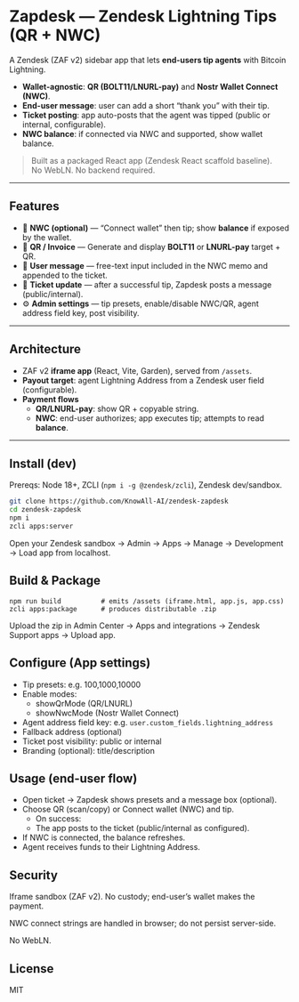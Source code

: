 # Zapdesk — Zendesk Lightning Tips (QR + NWC)

A Zendesk (ZAF v2) sidebar app that lets **end-users tip agents** with Bitcoin Lightning.

- **Wallet-agnostic**: **QR (BOLT11/LNURL-pay)** and **Nostr Wallet Connect (NWC)**.
- **End-user message**: user can add a short “thank you” with their tip.
- **Ticket posting**: app auto-posts that the agent was tipped (public or internal, configurable).
- **NWC balance**: if connected via NWC and supported, show wallet balance.

> Built as a packaged React app (Zendesk React scaffold baseline).  
> No WebLN. No backend required.

---

## Features

- 🔗 **NWC (optional)** — “Connect wallet” then tip; show **balance** if exposed by the wallet.
- 🧾 **QR / Invoice** — Generate and display **BOLT11** or **LNURL-pay** target + QR.
- 💬 **User message** — free-text input included in the NWC memo and appended to the ticket.
- 📨 **Ticket update** — after a successful tip, Zapdesk posts a message (public/internal).
- ⚙️ **Admin settings** — tip presets, enable/disable NWC/QR, agent address field key, post visibility.

---

## Architecture

- ZAF v2 **iframe app** (React, Vite, Garden), served from `/assets`.
- **Payout target**: agent Lightning Address from a Zendesk user field (configurable).
- **Payment flows**
  - **QR/LNURL-pay**: show QR + copyable string.
  - **NWC**: end-user authorizes; app executes tip; attempts to read **balance**.

---

## Install (dev)

Prereqs: Node 18+, ZCLI (`npm i -g @zendesk/zcli`), Zendesk dev/sandbox.

```bash
git clone https://github.com/KnowAll-AI/zendesk-zapdesk
cd zendesk-zapdesk
npm i
zcli apps:server
```

Open your Zendesk sandbox → Admin → Apps → Manage → Development → Load app from localhost.

## Build & Package

```
npm run build          # emits /assets (iframe.html, app.js, app.css)
zcli apps:package      # produces distributable .zip
```

Upload the zip in Admin Center → Apps and integrations → Zendesk Support apps → Upload app.

## Configure (App settings)

- Tip presets: e.g. 100,1000,10000
- Enable modes:
  - showQrMode (QR/LNURL)
  - showNwcMode (Nostr Wallet Connect)
- Agent address field key: e.g. `user.custom_fields.lightning_address`
- Fallback address (optional)
- Ticket post visibility: public or internal
- Branding (optional): title/description

## Usage (end-user flow)

- Open ticket → Zapdesk shows presets and a message box (optional).
- Choose QR (scan/copy) or Connect wallet (NWC) and tip.
  - On success:
  - The app posts to the ticket (public/internal as configured).
- If NWC is connected, the balance refreshes.
- Agent receives funds to their Lightning Address.

## Security

Iframe sandbox (ZAF v2). No custody; end-user’s wallet makes the payment.

NWC connect strings are handled in browser; do not persist server-side.

No WebLN.

## License

MIT
